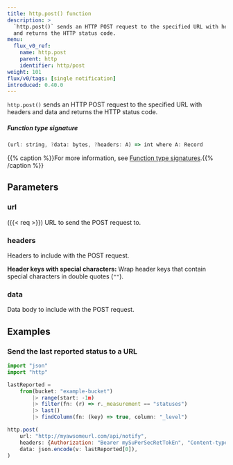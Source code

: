 ```yaml
---
title: http.post() function
description: >
  `http.post()` sends an HTTP POST request to the specified URL with headers and data
  and returns the HTTP status code.
menu:
  flux_v0_ref:
    name: http.post
    parent: http
    identifier: http/post
weight: 101
flux/v0/tags: [single notification]
introduced: 0.40.0
---
```


<!------------------------------------------------------------------------------

IMPORTANT: This page was generated from comments in the Flux source code. Any
edits made directly to this page will be overwritten the next time the
documentation is generated. 

To make updates to this documentation, update the function comments above the
function definition in the Flux source code:

https://github.com/influxdata/flux/blob/master/stdlib/http/http.flux#L50-L50

Contributing to Flux: https://github.com/influxdata/flux#contributing
Fluxdoc syntax: https://github.com/influxdata/flux/blob/master/docs/fluxdoc.md

------------------------------------------------------------------------------->

`http.post()` sends an HTTP POST request to the specified URL with headers and data
and returns the HTTP status code.



##### Function type signature

```js
(url: string, ?data: bytes, ?headers: A) => int where A: Record
```

{{% caption %}}For more information, see [Function type signatures](/flux/v0/function-type-signatures/).{{% /caption %}}

## Parameters

### url
({{< req >}})
URL to send the POST request to.



### headers

Headers to include with the POST request.

**Header keys with special characters:**
Wrap header keys that contain special characters in double quotes (`""`).

### data

Data body to include with the POST request.




## Examples

### Send the last reported status to a URL

```js
import "json"
import "http"

lastReported =
    from(bucket: "example-bucket")
        |> range(start: -1m)
        |> filter(fn: (r) => r._measurement == "statuses")
        |> last()
        |> findColumn(fn: (key) => true, column: "_level")

http.post(
    url: "http://myawsomeurl.com/api/notify",
    headers: {Authorization: "Bearer mySuPerSecRetTokEn", "Content-type": "application/json"},
    data: json.encode(v: lastReported[0]),
)

```


